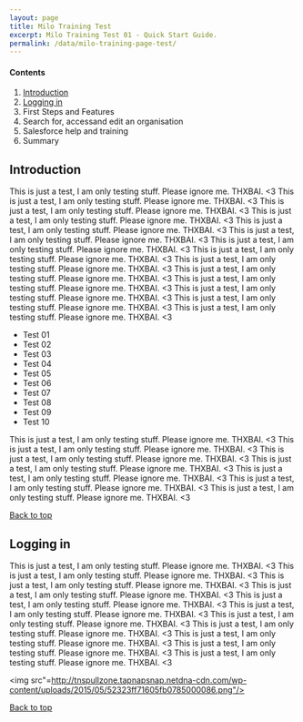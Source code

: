 ```yaml
---
layout: page
title: Milo Training Test
excerpt: Milo Training Test 01 - Quick Start Guide.
permalink: /data/milo-training-page-test/
---
```



#### Contents <a name="top"></a>

1. <a href="#Introduction">Introduction</a>
2. <a href="#Logging in">Logging in</a>
3. First Steps and Features
4. Search for, accessand edit an organisation
5. Salesforce help and training
6. Summary



## Introduction <a name="Introduction"></a>

This is just a test, I am only testing stuff. Please ignore me. THXBAI. <3 This is just a test, I am only testing stuff. Please ignore me. THXBAI. <3 This is just a test, I am only testing stuff. Please ignore me. THXBAI. <3 This is just a test, I am only testing stuff. Please ignore me. THXBAI. <3 This is just a test, I am only testing stuff. Please ignore me. THXBAI. <3 This is just a test, I am only testing stuff. Please ignore me. THXBAI. <3 This is just a test, I am only testing stuff. Please ignore me. THXBAI. <3 This is just a test, I am only testing stuff. Please ignore me. THXBAI. <3 This is just a test, I am only testing stuff. Please ignore me. THXBAI. <3 This is just a test, I am only testing stuff. Please ignore me. THXBAI. <3 This is just a test, I am only testing stuff. Please ignore me. THXBAI. <3 This is just a test, I am only testing stuff. Please ignore me. THXBAI. <3 This is just a test, I am only testing stuff. Please ignore me. THXBAI. <3 This is just a test, I am only testing stuff. Please ignore me. THXBAI. <3 

* Test 01
* Test 02
* Test 03
* Test 04
* Test 05
* Test 06
* Test 07
* Test 08
* Test 09
* Test 10

This is just a test, I am only testing stuff. Please ignore me. THXBAI. <3 This is just a test, I am only testing stuff. Please ignore me. THXBAI. <3 This is just a test, I am only testing stuff. Please ignore me. THXBAI. <3 This is just a test, I am only testing stuff. Please ignore me. THXBAI. <3 This is just a test, I am only testing stuff. Please ignore me. THXBAI. <3 This is just a test, I am only testing stuff. Please ignore me. THXBAI. <3 This is just a test, I am only testing stuff. Please ignore me. THXBAI. <3 

<a href="#top">Back to top</a>


## Logging in <a name="Logging in"></a>

This is just a test, I am only testing stuff. Please ignore me. THXBAI. <3 This is just a test, I am only testing stuff. Please ignore me. THXBAI. <3 This is just a test, I am only testing stuff. Please ignore me. THXBAI. <3 This is just a test, I am only testing stuff. Please ignore me. THXBAI. <3 This is just a test, I am only testing stuff. Please ignore me. THXBAI. <3 This is just a test, I am only testing stuff. Please ignore me. THXBAI. <3 This is just a test, I am only testing stuff. Please ignore me. THXBAI. <3 This is just a test, I am only testing stuff. Please ignore me. THXBAI. <3 This is just a test, I am only testing stuff. Please ignore me. THXBAI. <3 This is just a test, I am only testing stuff. Please ignore me. THXBAI. <3 This is just a test, I am only testing stuff. Please ignore me. THXBAI. <3 

<img src"=http://tnspullzone.tapnapsnap.netdna-cdn.com/wp-content/uploads/2015/05/52323ff71605fb0785000086.png"/>

<a href="#top">Back to top</a>
